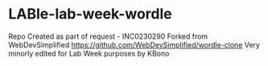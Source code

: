 # LABle-lab-week-wordle
Repo Created as part of request - INC0230290
Forked from WebDevSimplified https://github.com/WebDevSimplified/wordle-clone Very minorly edited for Lab Week purposes by KBono

